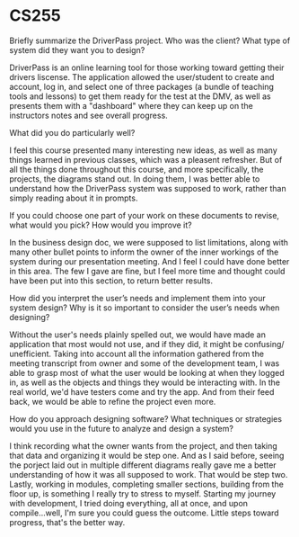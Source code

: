 # CS255
Briefly summarize the DriverPass project. Who was the client? What type of system did they want you to design?

DriverPass is an online learning tool for those working toward getting their drivers liscense. The application allowed the user/student to create and account, log in, and select one of three packages (a bundle of teaching tools and lessons) to get them ready for the test at the DMV, as well as presents them with a "dashboard" where they can keep up on the instructors notes and see overall progress. 

What did you do particularly well?

I feel this course presented many interesting new ideas, as well as many things learned in previous classes, which was a pleasent refresher. But of all the things done throughout this course, and more specifically, the projects, the diagrams stand out. In doing them, I was better able to understand how the DriverPass system was supposed to work, rather than simply reading about it in prompts.

If you could choose one part of your work on these documents to revise, what would you pick? How would you improve it?

In the business design doc, we were supposed to list limitations, along with many other bullet points to inform the owner of the inner workings of the system during our presentation meeting. And I feel I could have done better in this area. The few I gave are fine, but I feel more time and thought could have been put into this section, to return better results.

How did you interpret the user’s needs and implement them into your system design? Why is it so important to consider the user’s needs when designing?

Without the user's needs plainly spelled out, we would have made an application that most would not use, and if they did, it might be confusing/ unefficient. Taking into account all the information gathered from the meeting transcript from owner and some of the development team, I was able to grasp most of what the user would be looking at when they logged in, as well as the objects and things they would be interacting with. In the real world, we'd have testers come and try the app. And from their feed back, we would be able to refine the project even more. 

How do you approach designing software? What techniques or strategies would you use in the future to analyze and design a system?

I think recording what the owner wants from the project, and then taking that data and organizing it would be step one. And as I said before, seeing the porject laid out in multiple different diagrams really gave me a better understanding of how it was all supposed to work. That would be step two. Lastly, working in modules, completing smaller sections, building from the floor up, is something I really try to stress to myself. Starting my journey with development, I tried doing everything, all at once, and upon compile...well, I'm sure you could guess the outcome. Little steps toward progress, that's the better way. 
